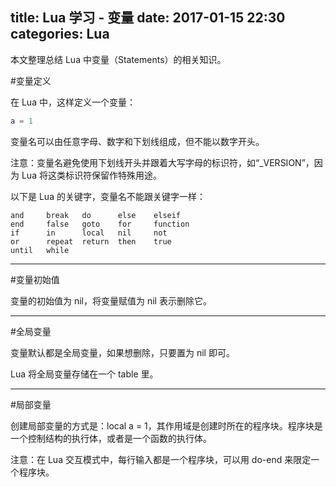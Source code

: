 title: Lua 学习 - 变量
date: 2017-01-15 22:30
categories: Lua
---

本文整理总结 Lua 中变量（Statements）的相关知识。

<!-- more -->

#变量定义

在 Lua 中，这样定义一个变量：

```lua
a = 1
```

变量名可以由任意字母、数字和下划线组成，但不能以数字开头。

注意：变量名避免使用下划线开头并跟着大写字母的标识符，如“_VERSION”，因为 Lua 将这类标识符保留作特殊用途。

以下是 Lua 的关键字，变量名不能跟关键字一样：

    and     break   do      else    elseif
    end     false   goto    for     function
    if      in      local   nil     not
    or      repeat  return  then    true
    until   while

---

#变量初始值

变量的初始值为 nil，将变量赋值为 nil 表示删除它。

---

#全局变量

变量默认都是全局变量，如果想删除，只要置为 nil 即可。

Lua 将全局变量存储在一个 table 里。

---

#局部变量

创建局部变量的方式是：local a = 1，其作用域是创建时所在的程序块。程序块是一个控制结构的执行体，或者是一个函数的执行体。

注意：在 Lua 交互模式中，每行输入都是一个程序块，可以用 do-end 来限定一个程序块。
